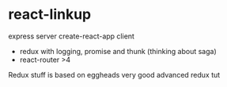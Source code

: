 # react-linkup

express server
create-react-app client
  * redux with logging, promise and thunk (thinking about saga)
  * react-router >4
  
  
Redux stuff is based on eggheads very good advanced redux tut

